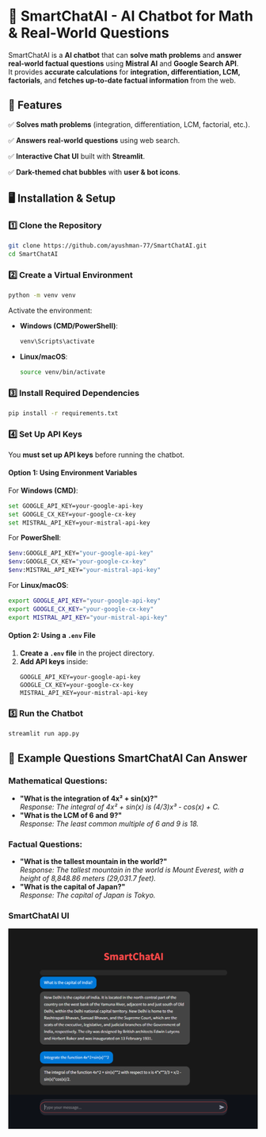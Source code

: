 # 🤖 SmartChatAI - AI Chatbot for Math & Real-World Questions

SmartChatAI is a **AI chatbot** that can **solve math problems** and **answer real-world factual questions** using **Mistral AI** and **Google Search API**.  
It provides **accurate calculations** for **integration, differentiation, LCM, factorials**, and **fetches up-to-date factual information** from the web.  

## 🚀 Features
✅ **Solves math problems** (integration, differentiation, LCM, factorial, etc.).

✅ **Answers real-world questions** using web search.

✅ **Interactive Chat UI** built with **Streamlit**.

✅ **Dark-themed chat bubbles** with **user & bot icons**.

## 🖥️ Installation & Setup

### 1️⃣ Clone the Repository
```sh
git clone https://github.com/ayushman-77/SmartChatAI.git
cd SmartChatAI
```

### 2️⃣ Create a Virtual Environment
```sh
python -m venv venv
```
Activate the environment:  
- **Windows (CMD/PowerShell)**:  
  ```sh
  venv\Scripts\activate
  ```
- **Linux/macOS**:  
  ```sh
  source venv/bin/activate
  ```

### 3️⃣ Install Required Dependencies
```sh
pip install -r requirements.txt
```

### 4️⃣ Set Up API Keys
You **must set up API keys** before running the chatbot.  

#### **Option 1: Using Environment Variables**
For **Windows (CMD)**:
```sh
set GOOGLE_API_KEY=your-google-api-key
set GOOGLE_CX_KEY=your-google-cx-key
set MISTRAL_API_KEY=your-mistral-api-key
```

For **PowerShell**:
```sh
$env:GOOGLE_API_KEY="your-google-api-key"
$env:GOOGLE_CX_KEY="your-google-cx-key"
$env:MISTRAL_API_KEY="your-mistral-api-key"
```

For **Linux/macOS**:
```sh
export GOOGLE_API_KEY="your-google-api-key"
export GOOGLE_CX_KEY="your-google-cx-key"
export MISTRAL_API_KEY="your-mistral-api-key"
```

#### **Option 2: Using a `.env` File**
1. **Create a `.env` file** in the project directory.
2. **Add API keys** inside:
   ```
   GOOGLE_API_KEY=your-google-api-key
   GOOGLE_CX_KEY=your-google-cx-key
   MISTRAL_API_KEY=your-mistral-api-key
   ```

### 5️⃣ Run the Chatbot
```sh
streamlit run app.py
```

## 🧠 Example Questions SmartChatAI Can Answer
### **Mathematical Questions:**
- **"What is the integration of 4x² + sin(x)?"**  
  *Response: The integral of 4x² + sin(x) is (4/3)x³ - cos(x) + C.*
- **"What is the LCM of 6 and 9?"**  
  *Response: The least common multiple of 6 and 9 is 18.*

### **Factual Questions:**
- **"What is the tallest mountain in the world?"**  
  *Response: The tallest mountain in the world is Mount Everest, with a height of 8,848.86 meters (29,031.7 feet).*
- **"What is the capital of Japan?"**  
  *Response: The capital of Japan is Tokyo.*

### **SmartChatAI UI**
  ![SmartChatAI UI](screenshot.png)
